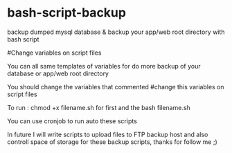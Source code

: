 # bash-script-backup
backup dumped mysql database  &amp; backup your app/web root directory with bash script

#Change variables on script files

You can all same templates of variables for do more backup of your database or app/web root directory

You should change the variables that commented #change this variables on script files

To run : chmod +x filename.sh   for first and the bash filename.sh

You can use cronjob to run auto these scripts

In future I will write scripts to upload files to FTP backup host and also controll space of storage for these backup scripts, thanks for follow me ;)
